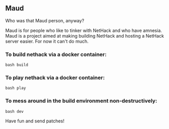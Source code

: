 ## Maud
Who was that Maud person, anyway?

Maud is for people who like to tinker with NetHack and who have amnesia.  Maud is a project aimed at making building NetHack and hosting a NetHack server easier.  For now it can't do much.

### To build nethack via a docker container:
`bash build`

### To play nethack via a docker container:
`bash play`

### To mess around in the build environment non-destructively:
`bash dev`

Have fun and send patches!

